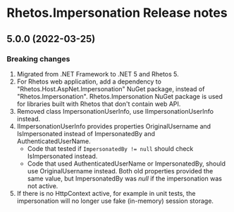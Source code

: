 # Rhetos.Impersonation Release notes

## 5.0.0 (2022-03-25)

### Breaking changes

1. Migrated from .NET Framework to .NET 5 and Rhetos 5.
2. For Rhetos web application, add a dependency to "Rhetos.Host.AspNet.Impersonation" NuGet package, instead of "Rhetos.Impersonation".
   Rhetos.Impersonation NuGet package is used for libraries built with Rhetos that don't contain web API.
3. Removed class ImpersonationUserInfo, use IImpersonationUserInfo instead.
4. IImpersonationUserInfo provides properties OriginalUsername and IsImpersonated instead of ImpersonatedBy and AuthenticatedUserName.
   * Code that tested if `ImpersonatedBy != null` should check IsImpersonated instead.
   * Code that used AuthenticatedUserName or ImpersonatedBy, should use OriginalUsername instead. Both old properties provided the same value, but ImpersonatedBy was *null* if the impersonation was not active.
5. If there is no HttpContext active, for example in unit tests, the impersonation will no longer use fake (in-memory) session storage.
